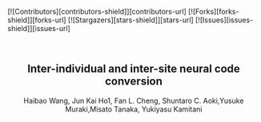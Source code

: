 
<!-- Improved compatibility of back to top link: See: https://github.com/othneildrew/Best-README-Template/pull/73 -->
<a name="readme-top"></a>




<!-- PROJECT SHIELDS -->
[![Contributors][contributors-shield]][contributors-url]
[![Forks][forks-shield]][forks-url]
[![Stargazers][stars-shield]][stars-url]
[![Issues][issues-shield]][issues-url]


<br />

<h2 align="center">Inter-individual and inter-site neural code conversion</h2>

  <p align="center">
Haibao Wang, Jun Kai Ho1, Fan L. Cheng, Shuntaro C. Aoki,Yusuke Muraki,Misato Tanaka, Yukiyasu Kamitani






